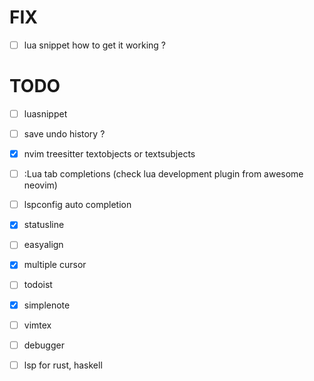 # FIX
- [ ] lua snippet how to get it working ?

# TODO

- [ ] luasnippet 
- [ ] save undo history ?

- [x] nvim treesitter textobjects or textsubjects
- [ ] :Lua tab completions (check lua development plugin from awesome neovim)
- [ ] lspconfig auto completion
- [x] statusline
- [ ] easyalign
- [x] multiple cursor
- [ ] todoist
- [x] simplenote
- [ ] vimtex
- [ ] debugger
- [ ] lsp for rust, haskell


